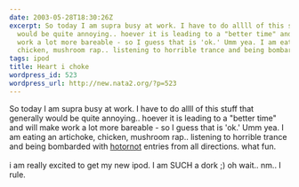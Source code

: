 ```yaml
---
date: 2003-05-28T18:30:26Z
excerpt: So today I am supra busy at work. I have to do allll of this stuff that generally
  would be quite annoying.. hoever it is leading to a "better time" and will make
  work a lot more bareable - so I guess that is 'ok.' Umm yea. I am eating an artichoke,
  chicken, mushroom rap.. listening to horrible trance and being bombarded with hotornot
tags: ipod
title: Heart i choke
wordpress_id: 523
wordpress_url: http://new.nata2.org/?p=523
---
```


So today I am supra busy at work. I have to do allll of this stuff that generally would be quite annoying.. hoever it is leading to a "better time" and will make work a lot more bareable - so I guess that is 'ok.' Umm yea. I am eating an artichoke, chicken, mushroom rap.. listening to horrible trance and being bombarded with <a href="http://www.hotornot.com/r/?eid=NUR8OLA&amp;key=PJT">hotornot</a> entries from all directions. what fun. <br/><br/>i am really excited to get my new ipod. I am SUCH a dork ;) oh wait.. nm.. I rule.
